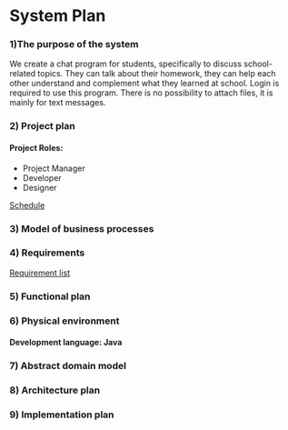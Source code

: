 <h1><strong>System Plan</strong></h1>

<h3><strong>1)The purpose of the system</strong></h3>

  We create a chat program for students, specifically to discuss school-related topics.
  They can talk about their homework, they can help each other understand and complement what they learned at school.
  Login is required to use this program.
  There is no possibility to attach files, it is mainly for text messages.
<h3><strong>2) Project plan</strong></h3>
  <h4>Project Roles:</h4>
  <ul>
  <li>Project Manager</li>
  <li>Developer</li>
  <li>Designer</li>
  </ul>
  
  <a href="https://github.com/afplabor2019/husi/blob/master/Chat%20project/Documents/%C3%BCtemterv.md">Schedule</a>
<h3><strong>3) Model of business processes</strong></h3>
  
<h3><strong>4) Requirements</strong></h3>
  <a href="https://www.notion.so/67c6af5872ad433f85d5ff384d2307a0?v=b0ec53b48bf8483d954e16908574915b">Requirement list</a>
<h3><strong>5) Functional plan</strong></h3>
  
<h3><strong>6) Physical environment</strong></h3>
  <h4>Development language: Java</h4> 
<h3><strong>7) Abstract domain model</strong></h3>
  
<h3><strong>8) Architecture plan</strong></h3>
  
<h3><strong>9) Implementation plan</strong></h3>

  
